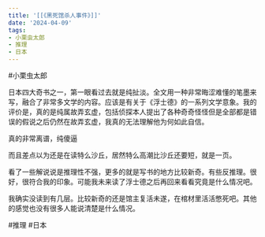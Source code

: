 ```yaml
---
title: '[[《黑死馆杀人事件》]]'
date: '2024-04-09'
tags:
- 小栗虫太郎
- 推理
- 日本
---
```

#小栗虫太郎

日本四大奇书之一，第一眼看过去就是纯扯淡。全文用一种非常晦涩难懂的笔墨来写，融合了非常多文学的内容。应该是有关于《浮士德》的一系列文学意象。我的评价是，真的是纯属故弄玄虚，包括侦探本人提出了各种奇奇怪怪但是全部都是错误的假说之后仍然在故弄玄虚，我真的无法理解他为何如此自信。

真的非常离谱，纯傻逼

而且差点以为还是在读特么沙丘，居然特么高潮比沙丘还要短，就是一页。

看了一些解说说是推理性不强，更多的就是写书的地方比较新奇。有些反推理。很好，很符合我的印象。可能我未来读了浮士德之后再回来看看究竟是什么情况吧。

我确实没读到有几层。比较新奇的还是馆主复活未遂，在棺材里活活憋死吧。其他的感觉也没有很多人能说清楚是什么情况。

#推理 #日本
